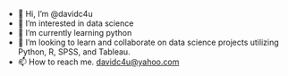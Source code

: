 - 👋 Hi, I’m @davidc4u
- 👀 I’m interested in data science
- 🌱 I’m currently learning python
- 💞️ I’m looking to learn and collaborate on data science projects utilizing Python, R, SPSS, and Tableau.
- 📫 How to reach me.  davidc4u@yahoo.com

<!---
davidc4u/davidc4u is a ✨ special ✨ repository because its `README.md` (this file) appears on your GitHub profile.
You can click the Preview link to take a look at your changes.
--->

